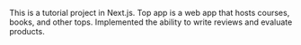 This is a tutorial project in Next.js. Top app is a web app that hosts courses, books, and other tops. Implemented the ability to write reviews and evaluate products.
